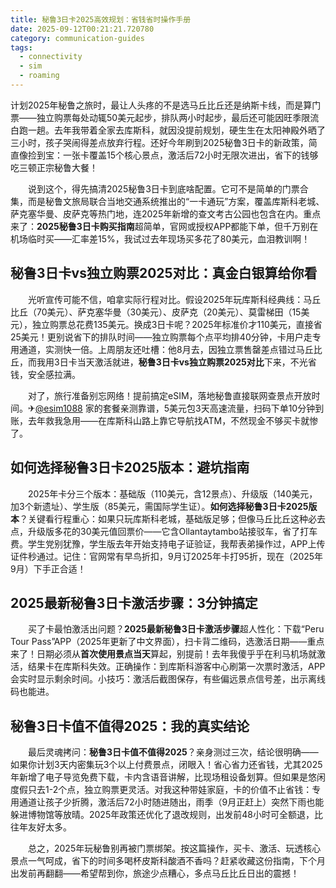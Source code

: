 ```yaml
---
title: 秘鲁3日卡2025高效规划：省钱省时操作手册
date: 2025-09-12T00:21:21.720780
category: communication-guides
tags:
  - connectivity
  - sim
  - roaming
---
```


计划2025年秘鲁之旅时，最让人头疼的不是选马丘比丘还是纳斯卡线，而是算门票——独立购票每处动辄50美元起步，排队两小时起步，最后还可能因旺季限流白跑一趟。去年我带着全家去库斯科，就因没提前规划，硬生生在太阳神殿外晒了三小时，孩子哭闹得差点放弃行程。还好今年刷到2025秘鲁3日卡的新政策，简直像捡到宝：一张卡覆盖15个核心景点，激活后72小时无限次进出，省下的钱够吃三顿正宗秘鲁大餐！

　　说到这个，得先搞清2025秘鲁3日卡到底啥配置。它可不是简单的门票合集，而是秘鲁文旅局联合当地交通系统推出的“一卡通玩”方案，覆盖库斯科老城、萨克塞华曼、皮萨克等热门地，连2025年新增的查文考古公园也包含在内。重点来了：**2025秘鲁3日卡购买指南**超简单，官网或授权APP都能下单，但千万别在机场临时买——汇率差15%，我试过去年现场买多花了80美元，血泪教训啊！

## 秘鲁3日卡vs独立购票2025对比：真金白银算给你看

　　光听宣传可能不信，咱拿实际行程对比。假设2025年玩库斯科经典线：马丘比丘（70美元）、萨克塞华曼（30美元）、皮萨克（20美元）、莫雷梯田（15美元），独立购票总花费135美元。换成3日卡呢？2025年标准价才110美元，直接省25美元！更别说省下的排队时间——独立购票每个点平均排40分钟，卡用户走专用通道，实测快一倍。上周朋友还吐槽：他8月去，因独立票售罄差点错过马丘比丘，而我用3日卡当天激活就进，**秘鲁3日卡vs独立购票2025对比**下来，不光省钱，安全感拉满。

　　对了，旅行准备别忘网络！提前搞定eSIM，落地秘鲁直接联网查景点开放时间。✈[@esim1088](https://t.me/s/esim1088) 家的套餐亲测靠谱，5美元包3天高速流量，扫码下单10分钟到账，去年救我急用——在库斯科山路上靠它导航找ATM，不然现金不够买卡就惨了。

## 如何选择秘鲁3日卡2025版本：避坑指南

　　2025年卡分三个版本：基础版（110美元，含12景点）、升级版（140美元，加3个新遗址）、学生版（85美元，需国际学生证）。**如何选择秘鲁3日卡2025版本**？关键看行程重心：如果只玩库斯科老城，基础版足够；但像马丘比丘这种必去点，升级版多花的30美元值回票价——它含Ollantaytambo站接驳车，省了打车费。学生党别犹豫，学生版去年开始支持电子证验证，我帮表弟操作过，APP上传证件秒通过。记住：官网常有早鸟折扣，9月订2025年卡打95折，现在（2025年9月）下手正合适！

## 2025最新秘鲁3日卡激活步骤：3分钟搞定

　　买了卡最怕激活出问题？**2025最新秘鲁3日卡激活步骤**超人性化：下载“Peru Tour Pass”APP（2025年更新了中文界面），扫卡背二维码，选激活日期——重点来了！日期必须从**首次使用景点当天**算起，别提前！去年我傻乎乎在利马机场就激活，结果卡在库斯科失效。正确操作：到库斯科游客中心刷第一次票时激活，APP会实时显示剩余时间。小技巧：激活后截图保存，有些偏远景点信号差，出示离线码也能进。

## 秘鲁3日卡值不值得2025：我的真实结论

　　最后灵魂拷问：**秘鲁3日卡值不值得2025**？亲身测过三次，结论很明确——如果你计划3天内密集玩3个以上付费景点，闭眼入！省心省力还省钱，尤其2025年新增了电子导览免费下载，卡内含语音讲解，比现场租设备划算。但如果是悠闲度假只去1-2个点，独立购票更灵活。对我这种带娃家庭，卡的价值不止省钱：专用通道让孩子少折腾，激活后72小时随进随出，雨季（9月正赶上）突然下雨也能躲进博物馆等放晴。2025年政策还优化了退改规则，出发前48小时可全额退，比往年友好太多。

　　总之，2025年玩秘鲁别再被门票绑架。按这篇操作，买卡、激活、玩透核心景点一气呵成，省下的时间多喝杯皮斯科酸酒不香吗？赶紧收藏这份指南，下个月出发前再翻翻——希望帮到你，旅途少点糟心，多点马丘比丘日出的震撼！
